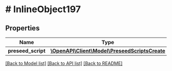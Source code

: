 # # InlineObject197

## Properties

Name | Type | Description | Notes
------------ | ------------- | ------------- | -------------
**preseed_script** | [**\OpenAPI\Client\Model\PreseedScriptsCreate**](PreseedScriptsCreate.md) |  | [optional]

[[Back to Model list]](../../README.md#models) [[Back to API list]](../../README.md#endpoints) [[Back to README]](../../README.md)
